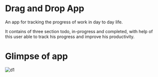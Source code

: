 # Drag and Drop App

An app for tracking the progress of work in day to day life.

It contains of three section todo, in-progress and completed, with help of this user able to track his progress and improve his productivity.


# Glimpse of app

![d1](https://github.com/SVickyPawar/density-app/assets/97332040/42d06c0e-1602-4550-a9f3-89d5a374e7a6)

